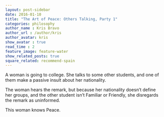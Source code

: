 ```yaml
---
layout: post-sidebar
date: 2016-01-10
title: "The Art of Peace: Others Talking, Party 1"
categories: philosophy
author_name : Kris Bravo
author_url : /author/kris
author_avatar: kris
show_avatar : true
read_time : 2
feature_image: feature-water
show_related_posts: true
square_related: recommend-spain
---
```


A woman is going to college. She talks to some other students, and one of them make a passive insult about her nationality.

The woman hears the remark, but because her nationality doesn’t define her groups, and the other student isn’t Familiar or Friendly, she disregards the remark as uninformed.

This woman knows Peace.

